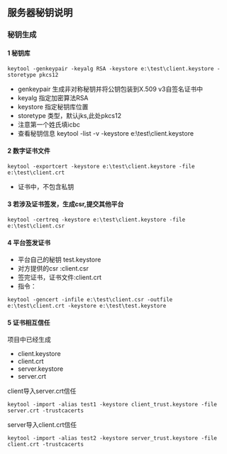 ## 服务器秘钥说明

### 秘钥生成

#### 1 秘钥库
````
keytool -genkeypair -keyalg RSA -keystore e:\test\client.keystore -storetype pkcs12
````
- genkeypair 生成非对称秘钥并将公钥包装到X.509 v3自签名证书中
- keyalg 指定加密算法RSA
- keystore 指定秘钥库位置
- storetype 类型，默认jks,此处pkcs12
- 注意第一个姓氏填icbc
- 查看秘钥信息 keytool -list -v -keystore e:\test\client.keystore

#### 2 数字证书文件
```
keytool -exportcert -keystore e:\test\client.keystore -file e:\test\client.crt
```
- 证书中，不包含私钥

#### 3 若涉及证书签发，生成csr,提交其他平台

```
keytool -certreq -keystore e:\test\client.keystore -file e:\test\client.csr
```

#### 4 平台签发证书

- 平台自己的秘钥 test.keystore
- 对方提供的csr :client.csr
- 签完证书，证书文件:client.crt
- 指令：
```
keytool -gencert -infile e:\test\client.csr -outfile e:\test\client.crt -keystore e:\test\test.keystore
```

#### 5 证书相互信任
项目中已经生成
- client.keystore
- client.crt
- server.keystore
- server.crt

client导入server.crt信任
```
keytool -import -alias test1 -keystore client_trust.keystore -file server.crt -trustcacerts
```
server导入client.crt信任
```
keytool -import -alias test2 -keystore server_trust.keystore -file client.crt -trustcacerts
```